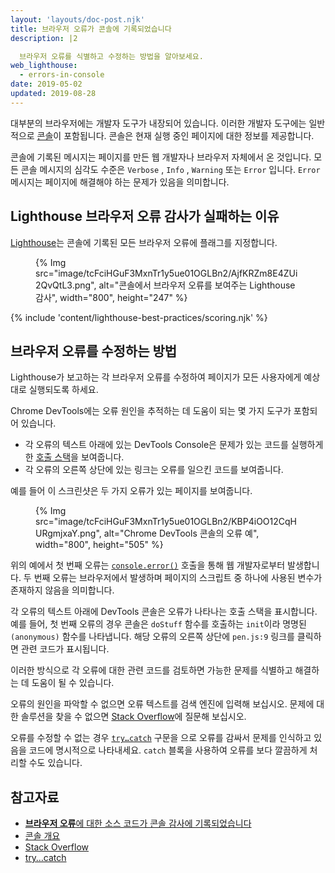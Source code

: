 ```yaml
---
layout: 'layouts/doc-post.njk'
title: 브라우저 오류가 콘솔에 기록되었습니다
description: |2

  브라우저 오류를 식별하고 수정하는 방법을 알아보세요.
web_lighthouse:
  - errors-in-console
date: 2019-05-02
updated: 2019-08-28
---
```


대부분의 브라우저에는 개발자 도구가 내장되어 있습니다. 이러한 개발자 도구에는 일반적으로 [콘솔](https://developers.google.com/web/tools/chrome-devtools/console/)이 포함됩니다. 콘솔은 현재 실행 중인 페이지에 대한 정보를 제공합니다.

콘솔에 기록된 메시지는 페이지를 만든 웹 개발자나 브라우저 자체에서 온 것입니다. 모든 콘솔 메시지의 심각도 수준은 `Verbose` , `Info` , `Warning` 또는 `Error` 입니다. `Error` 메시지는 페이지에 해결해야 하는 문제가 있음을 의미합니다.

## Lighthouse 브라우저 오류 감사가 실패하는 이유

[Lighthouse](https://developers.google.com/web/tools/lighthouse/)는 콘솔에 기록된 모든 브라우저 오류에 플래그를 지정합니다.

<figure>{% Img src="image/tcFciHGuF3MxnTr1y5ue01OGLBn2/AjfKRZm8E4ZUi2QvQtL3.png", alt="콘솔에서 브라우저 오류를 보여주는 Lighthouse 감사", width="800", height="247" %}</figure>

{% include 'content/lighthouse-best-practices/scoring.njk' %}

## 브라우저 오류를 수정하는 방법

Lighthouse가 보고하는 각 브라우저 오류를 수정하여 페이지가 모든 사용자에게 예상대로 실행되도록 하세요.

Chrome DevTools에는 오류 원인을 추적하는 데 도움이 되는 몇 가지 도구가 포함되어 있습니다.

- 각 오류의 텍스트 아래에 있는 DevTools Console은 문제가 있는 코드를 실행하게 한 [호출 스택](https://developer.mozilla.org/docs/Glossary/Call_stack)을 보여줍니다.
- 각 오류의 오른쪽 상단에 있는 링크는 오류를 일으킨 코드를 보여줍니다.

예를 들어 이 스크린샷은 두 가지 오류가 있는 페이지를 보여줍니다.

<figure>{% Img src="image/tcFciHGuF3MxnTr1y5ue01OGLBn2/KBP4iOO12CqHURgmjxaY.png", alt="Chrome DevTools 콘솔의 오류 예", width="800", height="505" %}</figure>

위의 예에서 첫 번째 오류는 [`console.error()`](/docs/devtools/console/api/#error) 호출을 통해 웹 개발자로부터 발생합니다. 두 번째 오류는 브라우저에서 발생하며 페이지의 스크립트 중 하나에 사용된 변수가 존재하지 않음을 의미합니다.

각 오류의 텍스트 아래에 DevTools 콘솔은 오류가 나타나는 호출 스택을 표시합니다. 예를 들어, 첫 번째 오류의 경우 콘솔은 `doStuff` 함수를 호출하는 `init`이라 명명된 `(anonymous)` 함수를 나타냅니다. 해당 오류의 오른쪽 상단에 `pen.js:9` 링크를 클릭하면 관련 코드가 표시됩니다.

이러한 방식으로 각 오류에 대한 관련 코드를 검토하면 가능한 문제를 식별하고 해결하는 데 도움이 될 수 있습니다.

오류의 원인을 파악할 수 없으면 오류 텍스트를 검색 엔진에 입력해 보십시오. 문제에 대한 솔루션을 찾을 수 없으면 [Stack Overflow](https://stackoverflow.com)에 질문해 보십시오.

오류를 수정할 수 없는 경우 [`try…catch`](https://developer.mozilla.org/docs/Web/JavaScript/Reference/Statements/try...catch) 구문을 으로 오류를 감싸서 문제를 인식하고 있음을 코드에 명시적으로 나타내세요. `catch` 블록을 사용하여 오류를 보다 깔끔하게 처리할 수도 있습니다.

## 참고자료

- [**브라우저 오류**에 대한 소스 코드가 콘솔 감사에 기록되었습니다](https://github.com/GoogleChrome/lighthouse/blob/master/lighthouse-core/audits/errors-in-console.js)
- [콘솔 개요](https://developers.google.com/web/tools/chrome-devtools/console/)
- [Stack Overflow](https://stackoverflow.com/)
- [try…catch](https://developer.mozilla.org/docs/Web/JavaScript/Reference/Statements/try...catch)
